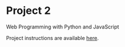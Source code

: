 # Project 2

Web Programming with Python and JavaScript

Project instructions are available [here](https://docs.cs50.net/web/2018/w/projects/2/project2.html).
